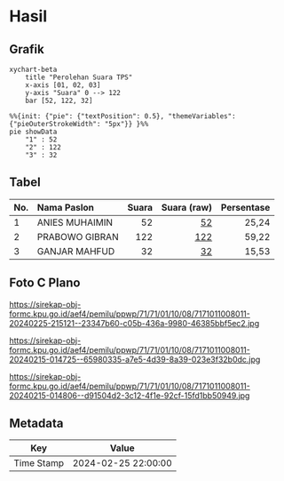 # Hasil

## Grafik

```mermaid
xychart-beta
    title "Perolehan Suara TPS"
    x-axis [01, 02, 03]
    y-axis "Suara" 0 --> 122
    bar [52, 122, 32]
```

```mermaid
%%{init: {"pie": {"textPosition": 0.5}, "themeVariables": {"pieOuterStrokeWidth": "5px"}} }%%
pie showData
    "1" : 52
    "2" : 122
    "3" : 32
```

## Tabel

| No. | Nama Paslon    | Suara | Suara (raw) | Persentase |
|:--- |:-------------- | -----:| -----------:| ----------:|
| 1   | ANIES MUHAIMIN | 52    | [52][p-1]   | 25,24      |
| 2   | PRABOWO GIBRAN | 122   | [122][p-2]  | 59,22      |
| 3   | GANJAR MAHFUD  | 32    | [32][p-3]   | 15,53      |


[p-1]: https://github.com/gigit-pemilu/pemilu-2024-71-sulawesi-utara/blob/main/pilpres/hitung-suara/sub/71-sulawesi-utara/sub/71-kota-manado/sub/01-bunaken/sub/1008-bailang/sub/011-tps/sub/paslon-1.txt
[p-2]: https://github.com/gigit-pemilu/pemilu-2024-71-sulawesi-utara/blob/main/pilpres/hitung-suara/sub/71-sulawesi-utara/sub/71-kota-manado/sub/01-bunaken/sub/1008-bailang/sub/011-tps/sub/paslon-2.txt
[p-3]: https://github.com/gigit-pemilu/pemilu-2024-71-sulawesi-utara/blob/main/pilpres/hitung-suara/sub/71-sulawesi-utara/sub/71-kota-manado/sub/01-bunaken/sub/1008-bailang/sub/011-tps/sub/paslon-3.txt

## Foto C Plano

https://sirekap-obj-formc.kpu.go.id/aef4/pemilu/ppwp/71/71/01/10/08/7171011008011-20240225-215121--23347b60-c05b-436a-9980-46385bbf5ec2.jpg

https://sirekap-obj-formc.kpu.go.id/aef4/pemilu/ppwp/71/71/01/10/08/7171011008011-20240215-014725--65980335-a7e5-4d39-8a39-023e3f32b0dc.jpg

https://sirekap-obj-formc.kpu.go.id/aef4/pemilu/ppwp/71/71/01/10/08/7171011008011-20240215-014806--d91504d2-3c12-4f1e-92cf-15fd1bb50949.jpg


## Metadata

| Key        | Value               |
| ---------- | ------------------- |
| Time Stamp | 2024-02-25 22:00:00 |



